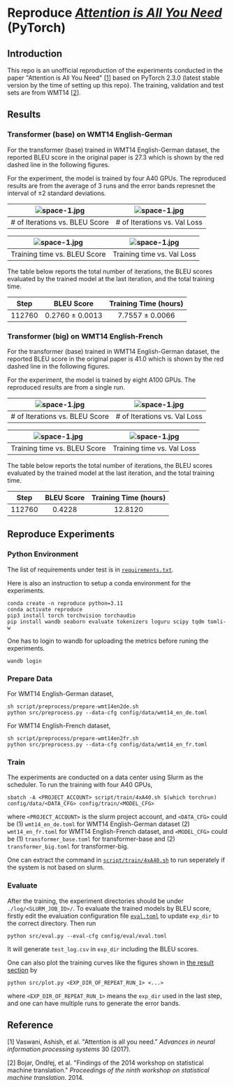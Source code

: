 # Reproduce [*Attention is All You Need*](https://proceedings.neurips.cc/paper/2017/file/3f5ee243547dee91fbd053c1c4a845aa-Paper.pdf) (PyTorch)

## Introduction

This repo is an unofficial reproduction of the experiments conducted in the paper "Attention is All You Need" [[1](#reference)] based on PyTorch 2.3.0 (latest stable version by the time of setting up this repo). The training, validation and test sets are from WMT14 [[2](#reference)].

## Results

### Transformer (base) on WMT14 English-German

For the transformer (base) trained in WMT14 English-German dataset, the reported BLEU score in the original paper is 27.3 which is shown by the red dashed line in the following figures.

For the experiment, the model is trained by four A40 GPUs. The reproduced results are from the average of 3 runs and the error bands represnet the interval of $\pm2$ standard deviations.

| ![space-1.jpg](./doc/transformer-base_en-de/step_vs_bleu.png) | ![space-1.jpg](./doc/transformer-base_en-de/step_vs_valloss.png)
|:--:| :--: |
| # of Iterations vs. BLEU Score | # of Iterations vs. Val Loss |

| ![space-1.jpg](./doc/transformer-base_en-de/time_vs_bleu.png) | ![space-1.jpg](./doc/transformer-base_en-de/time_vs_valloss.png)
|:--:| :--: |
| Training time vs. BLEU Score | Training time vs. Val Loss |

The table below reports the total number of iterations, the BLEU scores evaluated by the trained model at the last iteration, and the total training time.

|  Step  |    BLEU Score   | Training Time (hours) |
|:------:|:---------------:|:---------------------:|
| 112760 | 0.2760 ± 0.0013 |    7.7557 ± 0.0066    |


### Transformer (big) on WMT14 English-French
For the transformer (base) trained in WMT14 English-German dataset, the reported BLEU score in the original paper is 41.0 which is shown by the red dashed line in the following figures.

For the experiment, the model is trained by eight A100 GPUs. The reproduced results are from a single run.

| ![space-1.jpg](./doc/transformer-big_en-fr/step_vs_bleu.png) | ![space-1.jpg](./doc/transformer-big_en-fr/step_vs_valloss.png)
|:--:| :--: |
| # of Iterations vs. BLEU Score | # of Iterations vs. Val Loss |

| ![space-1.jpg](./doc/transformer-big_en-fr/time_vs_bleu.png) | ![space-1.jpg](./doc/transformer-big_en-fr/time_vs_valloss.png)
|:--:| :--: |
| Training time vs. BLEU Score | Training time vs. Val Loss |

The table below reports the total number of iterations, the BLEU scores evaluated by the trained model at the last iteration, and the total training time.

|  Step  |    BLEU Score   | Training Time (hours) |
|:------:|:---------------:|:---------------------:|
| 112760 |     0.4228      |        12.8120        |


## Reproduce Experiments

### Python Environment

The list of requirements under test is in [`requirements.txt`](./requirements.txt).

Here is also an instruction to setup a conda environment for the experiments.

```
conda create -n reproduce python=3.11
conda activate reproduce
pip3 install torch torchvision torchaudio
pip install wandb seaborn evaluate tokenizers loguru scipy tqdm tomli-w
```

One has to login to wandb for uploading the metrics before runing the experiments.
```
wandb login
```

### Prepare Data

For WMT14 English-German dataset,
```
sh script/preprocess/prepare-wmt14en2de.sh
python src/preprocess.py --data-cfg config/data/wmt14_en_de.toml
```

For WMT14 English-French dataset,
```
sh script/preprocess/prepare-wmt14en2fr.sh
python src/preprocess.py --data-cfg config/data/wmt14_en_fr.toml
```

### Train

The experiments are conducted on a data center using Slurm as the scheduler. To run the training with four A40 GPUs, 

```
sbatch -A <PROJECT_ACCOUNT> script/train/4xA40.sh $(which torchrun) config/data/<DATA_CFG> config/train/<MODEL_CFG>
```
where `<PROJECT_ACCOUNT>` is the slurm project account, and `<DATA_CFG>` could be (1) `wmt14_en_de.toml` for WMT14 English-German dataset (2) `wmt14_en_fr.toml` for WMT14 English-French dataset, and `<MODEL_CFG>` could be (1) `transformer_base.toml` for transformer-base and (2) `transformer_big.toml` for transformer-big.

One can extract the command in [`script/train/4xA40.sh`](./script/train/4xA40.sh) to run seperately if the system is not based on slurm.

### Evaluate

After the training, the experiment directories should be under `./log/<SLURM_JOB_ID>/`. To evaluate the trained models by BLEU score, firstly edit the evaluation configuration file [`eval.toml`](./config/eval/eval.toml) to update `exp_dir` to the correct directory. Then run
```
python src/eval.py --eval-cfg config/eval/eval.toml
```
It will generate `test_log.csv` in `exp_dir` including the BLEU scores.

One can also plot the training curves like the figures shown in [the result section](#results) by
```
python src/plot.py <EXP_DIR_OF_REPEAT_RUN_1> <...>
```
where `<EXP_DIR_OF_REPEAT_RUN_1>` means the `exp_dir` used in the last step, and one can have multiple runs to generate the error bands.

## Reference

[1] Vaswani, Ashish, et al. "Attention is all you need." *Advances in neural information processing systems* 30 (2017).

[2] Bojar, Ondřej, et al. "Findings of the 2014 workshop on statistical machine translation." *Proceedings of the ninth workshop on statistical machine translation*. 2014.